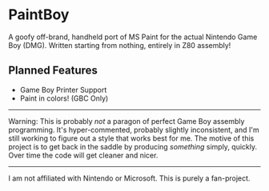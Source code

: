 # PaintBoy
A goofy off-brand, handheld port of MS Paint for the actual Nintendo Game Boy (DMG). Written starting from nothing, entirely in Z80 assembly!

## Planned Features
- Game Boy Printer Support
- Paint in colors! (GBC Only)

---
Warning: This is probably *not* a paragon of perfect Game Boy assembly programming. It's hyper-commented, probably slightly inconsistent, and I'm still working to figure out a style that works best for me. The motive of this project is to get back in the saddle by producing *something* simply, quickly. Over time the code will get cleaner and nicer.

---
I am not affiliated with Nintendo or Microsoft. This is purely a fan-project.
